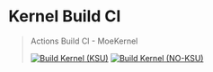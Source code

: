 # Kernel Build CI
> Actions Build CI - MoeKernel
>
> [![Build Kernel (KSU)](https://github.com/MoeKernel/build_ci/actions/workflows/build_ksu.yml/badge.svg)](https://github.com/MoeKernel/build_ci/actions/workflows/build_ksu.yml)
> [![Build Kernel (NO-KSU)](https://github.com/MoeKernel/build_ci/actions/workflows/build_no_ksu.yml/badge.svg?event=workflow_dispatch)](https://github.com/MoeKernel/build_ci/actions/workflows/build_no_ksu.yml)
